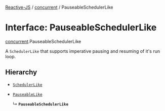 [Reactive-JS](../README.md) / [concurrent](../modules/concurrent.md) / PauseableSchedulerLike

# Interface: PauseableSchedulerLike

[concurrent](../modules/concurrent.md).PauseableSchedulerLike

A `SchedulerLike` that supports imperative pausing and resuming
of it's run loop.

## Hierarchy

- [`SchedulerLike`](concurrent.SchedulerLike.md)

- [`PauseableLike`](concurrent.PauseableLike.md)

  ↳ **`PauseableSchedulerLike`**
